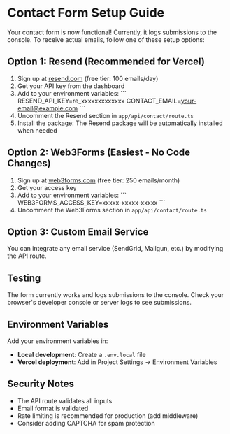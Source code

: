 # Contact Form Setup Guide

Your contact form is now functional! Currently, it logs submissions to the console. To receive actual emails, follow one of these setup options:

## Option 1: Resend (Recommended for Vercel)

1. Sign up at [resend.com](https://resend.com) (free tier: 100 emails/day)
2. Get your API key from the dashboard
3. Add to your environment variables:
   \`\`\`
   RESEND_API_KEY=re_xxxxxxxxxxxxx
   CONTACT_EMAIL=your-email@example.com
   \`\`\`
4. Uncomment the Resend section in `app/api/contact/route.ts`
5. Install the package: The Resend package will be automatically installed when needed

## Option 2: Web3Forms (Easiest - No Code Changes)

1. Sign up at [web3forms.com](https://web3forms.com) (free tier: 250 emails/month)
2. Get your access key
3. Add to your environment variables:
   \`\`\`
   WEB3FORMS_ACCESS_KEY=xxxxx-xxxxx-xxxxx
   \`\`\`
4. Uncomment the Web3Forms section in `app/api/contact/route.ts`

## Option 3: Custom Email Service

You can integrate any email service (SendGrid, Mailgun, etc.) by modifying the API route.

## Testing

The form currently works and logs submissions to the console. Check your browser's developer console or server logs to see submissions.

## Environment Variables

Add your environment variables in:
- **Local development**: Create a `.env.local` file
- **Vercel deployment**: Add in Project Settings → Environment Variables

## Security Notes

- The API route validates all inputs
- Email format is validated
- Rate limiting is recommended for production (add middleware)
- Consider adding CAPTCHA for spam protection

